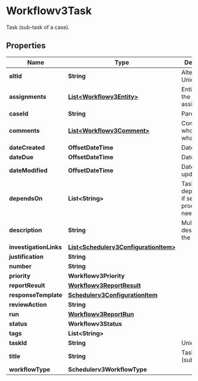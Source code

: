 

# Workflowv3Task

Task (sub-task of a case).

## Properties

| Name | Type | Description | Notes |
|------------ | ------------- | ------------- | -------------|
|**altId** | **String** | Alternate Unique ID. |  [optional] |
|**assignments** | [**List&lt;Workflowv3Entity&gt;**](Workflowv3Entity.md) | Entities that the task is assigned to. |  [optional] |
|**caseId** | **String** | Parent case. |  [optional] |
|**comments** | [**List&lt;Workflowv3Comment&gt;**](Workflowv3Comment.md) | Comments - who, when, what. |  [optional] |
|**dateCreated** | **OffsetDateTime** | Date created. |  [optional] |
|**dateDue** | **OffsetDateTime** | Date due. |  [optional] |
|**dateModified** | **OffsetDateTime** | Date of last update. |  [optional] |
|**dependsOn** | **List&lt;String&gt;** | Task ID dependencies if sequential processing is needed. |  [optional] |
|**description** | **String** | Multiline description of the task. |  [optional] |
|**investigationLinks** | [**List&lt;Schedulerv3ConfigurationItem&gt;**](Schedulerv3ConfigurationItem.md) |  |  [optional] |
|**justification** | **String** |  |  [optional] |
|**number** | **String** |  |  [optional] |
|**priority** | **Workflowv3Priority** |  |  [optional] |
|**reportResult** | [**Workflowv3ReportResult**](Workflowv3ReportResult.md) |  |  [optional] |
|**responseTemplate** | [**Schedulerv3ConfigurationItem**](Schedulerv3ConfigurationItem.md) |  |  [optional] |
|**reviewAction** | **String** |  |  [optional] |
|**run** | [**Workflowv3ReportRun**](Workflowv3ReportRun.md) |  |  [optional] |
|**status** | **Workflowv3Status** |  |  [optional] |
|**tags** | **List&lt;String&gt;** |  |  [optional] |
|**taskId** | **String** | Unique ID. |  [optional] |
|**title** | **String** | Task title (subject). |  [optional] |
|**workflowType** | **Schedulerv3WorkflowType** |  |  [optional] |




